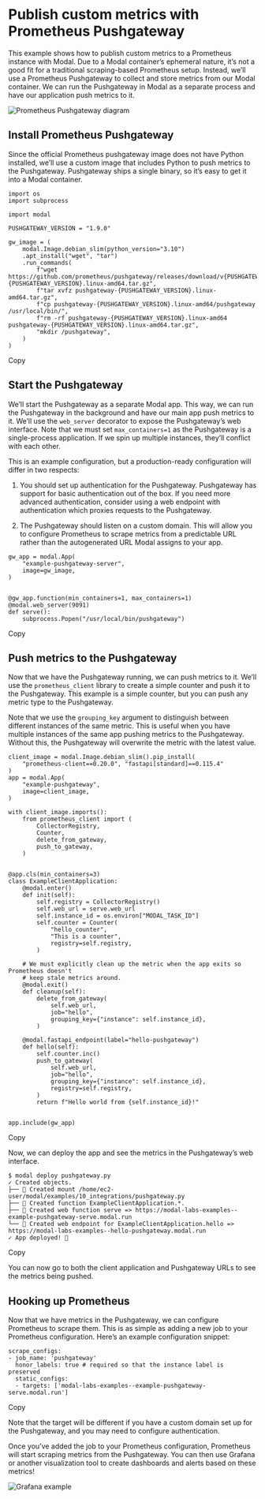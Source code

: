 # Publish custom metrics with Prometheus Pushgateway

This example shows how to publish custom metrics to a Prometheus instance with
Modal. Due to a Modal container’s ephemeral nature, it’s not a good fit for a
traditional scraping-based Prometheus setup. Instead, we’ll use a Prometheus
Pushgateway to collect and store metrics from our Modal container. We can run
the Pushgateway in Modal as a separate process and have our application push
metrics to it.

![Prometheus Pushgateway
diagram](/_app/immutable/assets/pushgateway_diagram.CF9M8pmm.png)

## Install Prometheus Pushgateway

Since the official Prometheus pushgateway image does not have Python
installed, we’ll use a custom image that includes Python to push metrics to
the Pushgateway. Pushgateway ships a single binary, so it’s easy to get it
into a Modal container.

    
    
    import os
    import subprocess
    
    import modal
    
    PUSHGATEWAY_VERSION = "1.9.0"
    
    gw_image = (
        modal.Image.debian_slim(python_version="3.10")
        .apt_install("wget", "tar")
        .run_commands(
            f"wget https://github.com/prometheus/pushgateway/releases/download/v{PUSHGATEWAY_VERSION}/pushgateway-{PUSHGATEWAY_VERSION}.linux-amd64.tar.gz",
            f"tar xvfz pushgateway-{PUSHGATEWAY_VERSION}.linux-amd64.tar.gz",
            f"cp pushgateway-{PUSHGATEWAY_VERSION}.linux-amd64/pushgateway /usr/local/bin/",
            f"rm -rf pushgateway-{PUSHGATEWAY_VERSION}.linux-amd64 pushgateway-{PUSHGATEWAY_VERSION}.linux-amd64.tar.gz",
            "mkdir /pushgateway",
        )
    )

Copy

## Start the Pushgateway

We’ll start the Pushgateway as a separate Modal app. This way, we can run the
Pushgateway in the background and have our main app push metrics to it. We’ll
use the `web_server` decorator to expose the Pushgateway’s web interface. Note
that we must set `max_containers=1` as the Pushgateway is a single-process
application. If we spin up multiple instances, they’ll conflict with each
other.

This is an example configuration, but a production-ready configuration will
differ in two respects:

  1. You should set up authentication for the Pushgateway. Pushgateway has support for basic authentication out of the box. If you need more advanced authentication, consider using a web endpoint with authentication which proxies requests to the Pushgateway.

  2. The Pushgateway should listen on a custom domain. This will allow you to configure Prometheus to scrape metrics from a predictable URL rather than the autogenerated URL Modal assigns to your app.

    
    
    gw_app = modal.App(
        "example-pushgateway-server",
        image=gw_image,
    )
    
    
    @gw_app.function(min_containers=1, max_containers=1)
    @modal.web_server(9091)
    def serve():
        subprocess.Popen("/usr/local/bin/pushgateway")

Copy

## Push metrics to the Pushgateway

Now that we have the Pushgateway running, we can push metrics to it. We’ll use
the `prometheus_client` library to create a simple counter and push it to the
Pushgateway. This example is a simple counter, but you can push any metric
type to the Pushgateway.

Note that we use the `grouping_key` argument to distinguish between different
instances of the same metric. This is useful when you have multiple instances
of the same app pushing metrics to the Pushgateway. Without this, the
Pushgateway will overwrite the metric with the latest value.

    
    
    client_image = modal.Image.debian_slim().pip_install(
        "prometheus-client==0.20.0", "fastapi[standard]==0.115.4"
    )
    app = modal.App(
        "example-pushgateway",
        image=client_image,
    )
    
    with client_image.imports():
        from prometheus_client import (
            CollectorRegistry,
            Counter,
            delete_from_gateway,
            push_to_gateway,
        )
    
    
    @app.cls(min_containers=3)
    class ExampleClientApplication:
        @modal.enter()
        def init(self):
            self.registry = CollectorRegistry()
            self.web_url = serve.web_url
            self.instance_id = os.environ["MODAL_TASK_ID"]
            self.counter = Counter(
                "hello_counter",
                "This is a counter",
                registry=self.registry,
            )
    
        # We must explicitly clean up the metric when the app exits so Prometheus doesn't
        # keep stale metrics around.
        @modal.exit()
        def cleanup(self):
            delete_from_gateway(
                self.web_url,
                job="hello",
                grouping_key={"instance": self.instance_id},
            )
    
        @modal.fastapi_endpoint(label="hello-pushgateway")
        def hello(self):
            self.counter.inc()
            push_to_gateway(
                self.web_url,
                job="hello",
                grouping_key={"instance": self.instance_id},
                registry=self.registry,
            )
            return f"Hello world from {self.instance_id}!"
    
    
    app.include(gw_app)

Copy

Now, we can deploy the app and see the metrics in the Pushgateway’s web
interface.

    
    
    $ modal deploy pushgateway.py
    ✓ Created objects.
    ├── 🔨 Created mount /home/ec2-user/modal/examples/10_integrations/pushgateway.py
    ├── 🔨 Created function ExampleClientApplication.*.
    ├── 🔨 Created web function serve => https://modal-labs-examples--example-pushgateway-serve.modal.run
    └── 🔨 Created web endpoint for ExampleClientApplication.hello => https://modal-labs-examples--hello-pushgateway.modal.run
    ✓ App deployed! 🎉

Copy

You can now go to both the client application and Pushgateway URLs to see the
metrics being pushed.

## Hooking up Prometheus

Now that we have metrics in the Pushgateway, we can configure Prometheus to
scrape them. This is as simple as adding a new job to your Prometheus
configuration. Here’s an example configuration snippet:

    
    
    scrape_configs:
    - job_name: 'pushgateway'
      honor_labels: true # required so that the instance label is preserved
      static_configs:
      - targets: ['modal-labs-examples--example-pushgateway-serve.modal.run']

Copy

Note that the target will be different if you have a custom domain set up for
the Pushgateway, and you may need to configure authentication.

Once you’ve added the job to your Prometheus configuration, Prometheus will
start scraping metrics from the Pushgateway. You can then use Grafana or
another visualization tool to create dashboards and alerts based on these
metrics!

![Grafana example](/_app/immutable/assets/pushgateway_grafana.BAU68-Sh.png)

